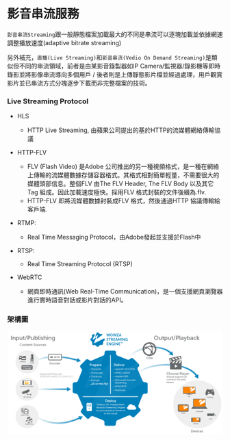 # 影音串流服務
`影音串流Streaming`跟一般靜態檔案加載最大的不同是串流可以逐塊加載並依據網速調整播放速度(adaptive bitrate streaming)

另外補充，`直播(Live Streaming)`和`影音串流(Vedio On Demand Streaming)`是類似但不同的串流領域，前者是由某影音錄製器如IP Camera/監視器/錄影機等即時錄影並將影像串流導向多個用戶 / 後者則是上傳靜態影片檔並經過處理，用戶觀賞影片並已串流方式分塊逐步下載而非完整檔案的技術。

### Live Streaming Protocol
- HLS
  - HTTP Live Streaming, 由蘋果公司提出的基於HTTP的流媒體網絡傳輸協議
- HTTP-FLV
  - FLV (Flash Video) 是Adobe 公司推出的另一種視頻格式，是一種在網絡上傳輸的流媒體數據存儲容器格式。其格式相對簡單輕量，不需要很大的媒體頭部信息。整個FLV 由The FLV Header, The FLV Body 以及其它Tag 組成。因此加載速度極快。採用FLV 格式封裝的文件後綴為.flv.
  - HTTP-FLV 即將流媒體數據封裝成FLV 格式，然後通過HTTP 協議傳輸給客戶端.

- RTMP:
  - Real Time Messaging Protocol，由Adobe發起並支援於Flash中
- RTSP:
  - Real Time Streaming Protocol (RTSP)
- WebRTC
  - 網頁即時通訊(Web Real-Time Communication)，是一個支援網頁瀏覽器進行實時語音對話或影片對話的API。
### 架構圖
![wowza 範例](./pic/typical-streaming-workflow-1500x718.png)
